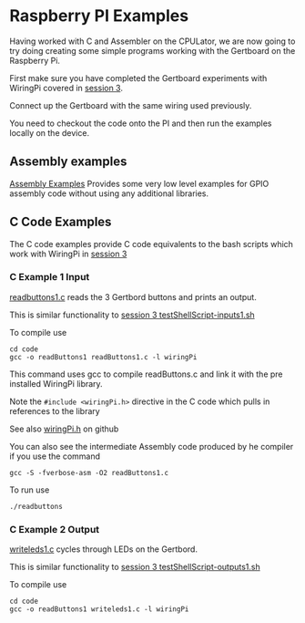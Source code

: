 

# Raspberry PI Examples

Having worked with C and Assembler on the CPULator, we are now going to try doing creating some simple programs working with the Gertboard on the Raspberry Pi.

First make sure you have completed the Gertboard experiments with WiringPi covered in [session 3](../../session3).

Connect up the Gertboard with the same wiring used previously.

You need to checkout the code onto the PI and then run the examples locally on the device.

## Assembly examples

[Assembly Examples](../raspberry/assembly/README.md) 
Provides some very low level examples for GPIO assembly code without using any additional libraries.

## C Code Examples

The C code examples provide C code equivalents to the bash scripts which work with WiringPi in [session 3](../../session3)

### C Example 1 Input

[readbuttons1.c](../../session4/code/readbuttons1.c) reads the 3 Gertbord buttons and prints an output.

This is similar functionality to [session 3 testShellScript-inputs1.sh](../../session3/code/testShellScript-inputs1.sh)

To compile use
```
cd code
gcc -o readButtons1 readButtons1.c -l wiringPi
```

This command uses gcc to compile readButtons.c and link it with the pre installed  WiringPi library.

Note the `#include <wiringPi.h>` directive in the C code which pulls in references to the library

See also [wiringPi.h](https://github.com/WiringPi/WiringPi/blob/master/wiringPi/wiringPi.h) on github

You can also see the intermediate Assembly code produced by he compiler if you use the command

```
gcc -S -fverbose-asm -O2 readButtons1.c 

```


To run use
```
./readbuttons
```

### C Example 2 Output

[writeleds1.c](../../session4/code/writeleds1.c) cycles through LEDs on the  Gertbord.

This is similar functionality to [session 3 testShellScript-outputs1.sh](../../session3/code/testShellScript-outputs1.sh)

To compile use
```
cd code
gcc -o readButtons1 writeleds1.c -l wiringPi
```

